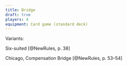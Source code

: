 ```yaml
---
title: Bridge
draft: true
players: 4
equipment: Card game (standard deck)
---
```



Variants:

Six-suited [@NewRules, p. 38]

Chicago, Compensation Bridge [@NewRules, p. 53–54]
